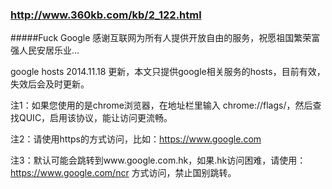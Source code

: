 ### http://www.360kb.com/kb/2_122.html
#####Fuck Google
 感谢互联网为所有人提供开放自由的服务，祝愿祖国繁荣富强人民安居乐业...

google hosts 2014.11.18 更新，本文只提供google相关服务的hosts，目前有效，失效后会及时更新。

注1：如果您使用的是chrome浏览器，在地址栏里输入 chrome://flags/，然后查找QUIC，启用该协议，能让访问更流畅。

注2：请使用https的方式访问，比如：https://www.google.com

注3：默认可能会跳转到www.google.com.hk，如果.hk访问困难，请使用：https://www.google.com/ncr 方式访问，禁止国别跳转。


